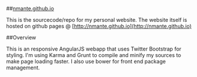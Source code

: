 ##[nmante.github.io](http://nmante.github.io)

This is the sourcecode/repo for my personal website. The website itself is hosted on github pages @ [http://nmante.github.io](http://nmante.github.io)

##Overview

This is an responsive AngularJS webapp that uses Twitter Bootstrap for styling. I'm using Karma and Grunt to compile and minify my sources to make page loading faster. I also use bower for front end package management.

